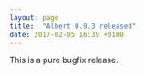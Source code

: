 ```yaml
---
layout: page
title:  "Albert 0.9.3 released"
date: 2017-02-05 16:39 +0100
---
```

This is a pure bugfix release.
